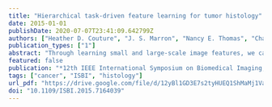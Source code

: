 ```yaml
---
title: "Hierarchical task-driven feature learning for tumor histology"
date: 2015-01-01
publishDate: 2020-07-07T23:41:09.642799Z
authors: ["Heather D. Couture", "J. S. Marron", "Nancy E. Thomas", "Charles M. Perou", "Marc Niethammer"]
publication_types: ["1"]
abstract: "Through learning small and large-scale image features, we can capture the local and architectural structure of tumor tissue from histology images. This is done by learning a hierarchy of dictionaries using sparse coding, where each level captures progressively larger scale and more abstract properties. By optimizing the dictionaries further using class labels, discriminating properties of classes that are not easily visually distinguishable to pathologists are captured. We explore this hierarchical and task-driven model in classifying malignant melanoma and the genetic subtype of breast tumors from histology images. We also show how interpreting our model through visualizations can provide insight to pathologists."
featured: false
publication: "*12th IEEE International Symposium on Biomedical Imaging, ISBI 2015, Brooklyn, NY, USA, April 16-19, 2015*"
tags: ["cancer", "ISBI", "histology"]
url_pdf: "https://drive.google.com/file/d/12yBl1GD3E7s2tyHUEQ1ShMaMj1VaRPwd"
doi: "10.1109/ISBI.2015.7164039"
---
```


